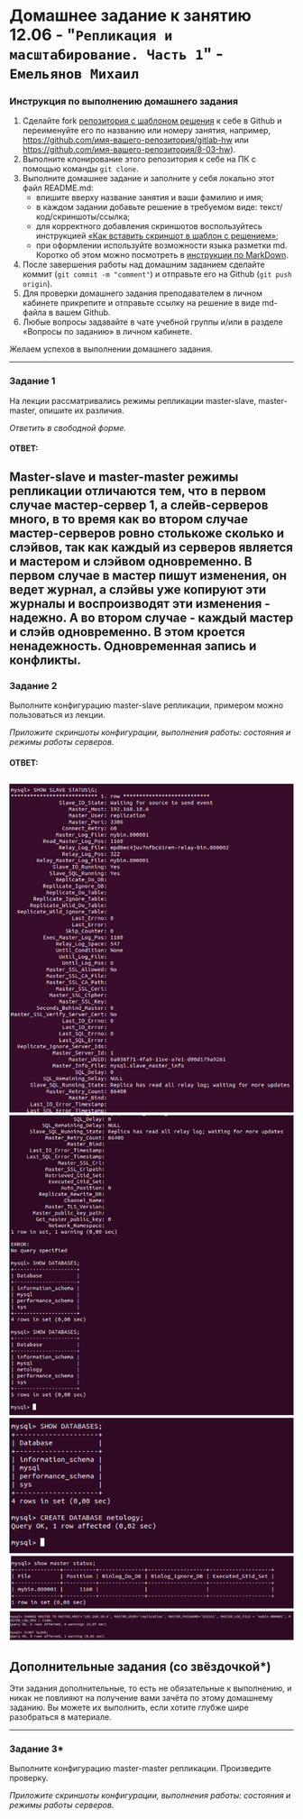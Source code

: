 # Домашнее задание к занятию 12.06 - "`Репликация и масштабирование. Часть 1`" - `Емельянов Михаил`

### Инструкция по выполнению домашнего задания

1. Сделайте fork [репозитория c шаблоном решения](https://github.com/netology-code/sys-pattern-homework) к себе в Github и переименуйте его по названию или номеру занятия, например, https://github.com/имя-вашего-репозитория/gitlab-hw или https://github.com/имя-вашего-репозитория/8-03-hw).
2. Выполните клонирование этого репозитория к себе на ПК с помощью команды `git clone`.
3. Выполните домашнее задание и заполните у себя локально этот файл README.md:
   - впишите вверху название занятия и ваши фамилию и имя;
   - в каждом задании добавьте решение в требуемом виде: текст/код/скриншоты/ссылка;
   - для корректного добавления скриншотов воспользуйтесь инструкцией [«Как вставить скриншот в шаблон с решением»](https://github.com/netology-code/sys-pattern-homework/blob/main/screen-instruction.md);
   - при оформлении используйте возможности языка разметки md. Коротко об этом можно посмотреть в [инструкции по MarkDown](https://github.com/netology-code/sys-pattern-homework/blob/main/md-instruction.md).
4. После завершения работы над домашним заданием сделайте коммит (`git commit -m "comment"`) и отправьте его на Github (`git push origin`).
5. Для проверки домашнего задания преподавателем в личном кабинете прикрепите и отправьте ссылку на решение в виде md-файла в вашем Github.
6. Любые вопросы задавайте в чате учебной группы и/или в разделе «Вопросы по заданию» в личном кабинете.

Желаем успехов в выполнении домашнего задания.

---

### Задание 1

На лекции рассматривались режимы репликации master-slave, master-master, опишите их различия.

*Ответить в свободной форме.*

#### ОТВЕТ:

Master-slave и master-master режимы репликации отличаются тем, что в первом случае мастер-сервер 1, а слейв-серверов много, в то время как во втором случае мастер-серверов ровно столькоже сколько и слэйвов, так как каждый из серверов является и мастером и слэйвом одновременно. В первом случае в мастер пишут изменения, он ведет журнал, а слэйвы уже копируют эти журналы и воспроизводят эти изменения - надежно. А во втором случае - каждый мастер и слэйв одновременно. В этом кроется ненадежность. Одновременная запись и конфликты.  
---

### Задание 2

Выполните конфигурацию master-slave репликации, примером можно пользоваться из лекции.

*Приложите скриншоты конфигурации, выполнения работы: состояния и режимы работы серверов.*

#### ОТВЕТ:
![Скриншот-1](https://github.com/Monooks/12-06_NetoHW/blob/main/img/12.06_1.png)
![Скриншот-2](https://github.com/Monooks/12-06_NetoHW/blob/main/img/12.06_2.png)
![Скриншот-3](https://github.com/Monooks/12-06_NetoHW/blob/main/img/12.06_3.png)
![Скриншот-4](https://github.com/Monooks/12-06_NetoHW/blob/main/img/12.06_4.png)
![Скриншот-5](https://github.com/Monooks/12-06_NetoHW/blob/main/img/12.06_5.png)
---

## Дополнительные задания (со звёздочкой*)
Эти задания дополнительные, то есть не обязательные к выполнению, и никак не повлияют на получение вами зачёта по этому домашнему заданию. Вы можете их выполнить, если хотите глубже шире разобраться в материале.

---

### Задание 3* 

Выполните конфигурацию master-master репликации. Произведите проверку.

*Приложите скриншоты конфигурации, выполнения работы: состояния и режимы работы серверов.*
